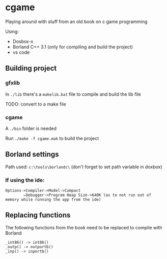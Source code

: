 # cgame

Playing around with stuff from an old book on c game programming

Using:

- Dosbox-x
- Borland C++ 3.1 (only for compiling and build the project)
- vs code

## Building project

### gfxlib

In `./lib` there's a `makelib.bat` file to compile and build the lib file

TODO: convert to a make file

### cgame

A `./bin` folder is needed

Run `./make -f cgame.mak` to build the project

## Borland settings

Path used: `c:\tools\borlandc\` (don't forget to set path variable in doxbox)

### If using the ide:

```
Options->Compiler->Model->Compact
        ⌙Debugger->Program Heap Size->640K (as to not run out of memory while running the app from the ide)
```

## Replacing functions

The following functions from the book need to be replaced to compile with Borland

```
_int86() -> int86()
_outp() -> outportb()
_inp() -> inportb()
```
